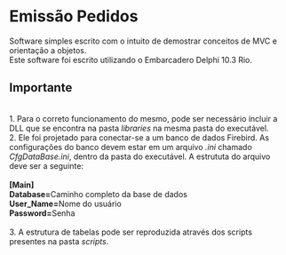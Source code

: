 # Emissão Pedidos
Software simples escrito com o intuito de demostrar conceitos de MVC e orientação a objetos.</br>
Este software foi escrito utilizando o Embarcadero Delphi 10.3 Rio.</br>
<h2>Importante</h2></br>
1. Para o correto funcionamento do mesmo, pode ser necessário incluir a DLL que se encontra na pasta <i>libraries</i> na mesma pasta do executável.</br>
2. Ele foi projetado para conectar-se a um banco de dados Firebird. As configurações do banco devem estar em um arquivo <i>.ini</i> chamado 
<i>CfgDataBase.ini</i>, dentro da pasta do executável. A estrututa do arquivo deve ser a seguinte:<br>
</br>
<b>[Main]</b></br>
<b>Database=</b>Caminho completo da base de dados</br>
<b>User_Name=</b>Nome do usuário</br>
<b>Password=</b>Senha</br>
</br>
3. A estrutura de tabelas pode ser reproduzida através dos scripts presentes na pasta <i>scripts</i>.</br>
